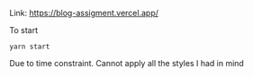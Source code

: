 Link: https://blog-assigment.vercel.app/

To start
```
yarn start
```

Due to time constraint. Cannot apply all the styles I had in mind